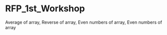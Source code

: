 # RFP_1st_Workshop
Average of array,
Reverse of array,
Even numbers of array,
Even numbers of array
